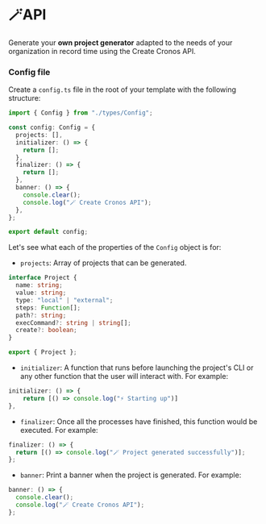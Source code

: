 # 🪄API

Generate your **own project generator** adapted to the needs of your organization in record time using the Create Cronos API.

### Config file

Create a `config.ts` file in the root of your template with the following structure:

```typescript
import { Config } from "./types/Config";

const config: Config = {
  projects: [],
  initializer: () => {
    return [];
  },
  finalizer: () => {
    return [];
  },
  banner: () => {
    console.clear();
    console.log("🪄 Create Cronos API");
  },
};

export default config;
```

Let's see what each of the properties of the `Config` object is for:

- `projects`: Array of projects that can be generated.

```typescript
interface Project {
  name: string;
  value: string;
  type: "local" | "external";
  steps: Function[];
  path?: string;
  execCommand?: string | string[];
  create?: boolean;
}

export { Project };
```

- `initializer`: A function that runs before launching the project's CLI or any other function that the user will interact with. For example:

```typescript
initializer: () => {
    return [() => console.log("⚡ Starting up")]
},
```

- `finalizer`: Once all the processes have finished, this function would be executed. For example:

```typescript
finalizer: () => {
  return [() => console.log("🪄 Project generated successfully")];
};
```

- `banner`: Print a banner when the project is generated. For example:

```typescript
banner: () => {
  console.clear();
  console.log("🪄 Create Cronos API");
};
```

